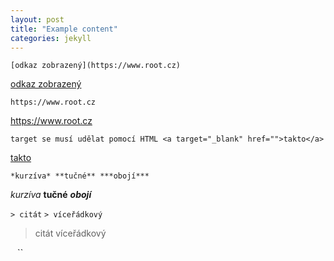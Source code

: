 ```yaml
---
layout: post
title: "Example content"
categories: jekyll
---
```


`[odkaz zobrazený](https://www.root.cz)`

[odkaz zobrazený](https://www.root.cz)

`https://www.root.cz`

https://www.root.cz

`target se musí udělat pomocí HTML <a target="_blank" href="">takto</a>`

<a target="_blank" href="">takto</a>

`*kurzíva* **tučné** ***obojí***`

*kurzíva* **tučné** ***obojí***

`> citát`
`> víceřádkový`

> citát
> víceřádkový

``
``
``
